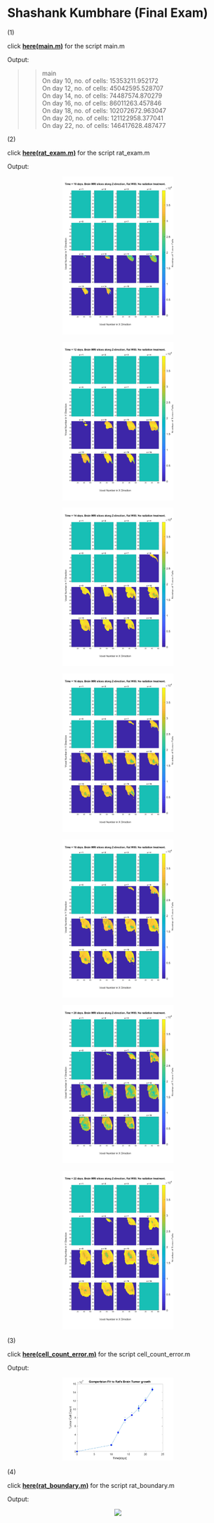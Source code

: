 # Shashank Kumbhare (Final Exam)  
  
(1)  
  
click [**here(main.m)**](src/main.m) for the script main.m  
  
Output:  
  
>> main  
On day 10, no. of cells: 15353211.952172   
On day 12, no. of cells: 45042595.528707   
On day 14, no. of cells: 74487574.870279   
On day 16, no. of cells: 86011263.457846   
On day 18, no. of cells: 102072672.963047   
On day 20, no. of cells: 121122958.377041   
On day 22, no. of cells: 146417628.487477   
    
(2)  
  
click [**here(rat_exam.m)**](rat_exam.m) for the script rat_exam.m  
   
Output:
   
<p align="center">
<img src=results/day10.png width="50%">  
</p> 

<p align="center">
<img src=results/day12.png width="50%">  
</p> 
 
<p align="center">
<img src=results/day14.png width="50%">  
</p> 
  
<p align="center">
<img src=results/day16.png width="50%">  
</p> 

<p align="center">
<img src=results/day18.png width="50%">  
</p> 

<p align="center">
<img src=results/day20.png width="50%">  
</p> 

<p align="center">
<img src=results/day22.png width="50%">  
</p> 
  
  
(3)  
  
click [**here(cell_count_error.m)**](cell_count_error.m) for the script cell_count_error.m  
  
Output:  
   
<p align="center">  
<img src=results/cell_count_error.png width="50%">  
</p>  
  
(4)  
  
click [**here(rat_boundary.m)**](rat_boundary.m) for the script rat_boundary.m  
  
Output:  
   
<p align="center">  
<img src=rat_boundary.png width="80%">  
</p>  




